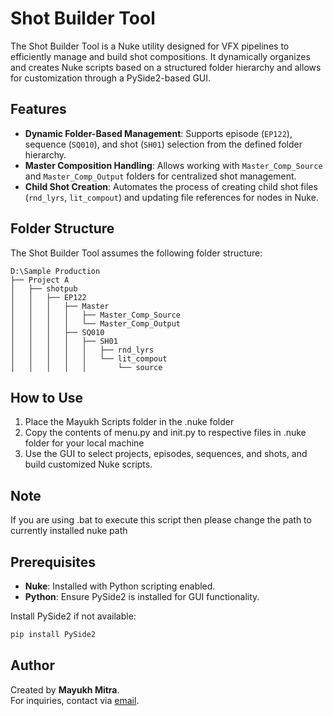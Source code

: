 
# Shot Builder Tool

The Shot Builder Tool is a Nuke utility designed for VFX pipelines to efficiently manage and build shot compositions. It dynamically organizes and creates Nuke scripts based on a structured folder hierarchy and allows for customization through a PySide2-based GUI.

## Features

- **Dynamic Folder-Based Management**: Supports episode (`EP122`), sequence (`SQ010`), and shot (`SH01`) selection from the defined folder hierarchy.
- **Master Composition Handling**: Allows working with `Master_Comp_Source` and `Master_Comp_Output` folders for centralized shot management.
- **Child Shot Creation**: Automates the process of creating child shot files (`rnd_lyrs`, `lit_compout`) and updating file references for nodes in Nuke.

## Folder Structure

The Shot Builder Tool assumes the following folder structure:

```
D:\Sample Production
├── Project A
│   ├── shotpub
│   │   ├── EP122
│   │   │   ├── Master
│   │   │   │   ├── Master_Comp_Source
│   │   │   │   └── Master_Comp_Output
│   │   │   ├── SQ010
│   │   │   │   ├── SH01
│   │   │   │   │   ├── rnd_lyrs
│   │   │   │   │   └── lit_compout
│   │   │   │   │       └── source
```

## How to Use

1. Place the Mayukh Scripts folder in the .nuke folder
2. Copy the contents of menu.py and init.py to respective files in .nuke folder for your local machine
3. Use the GUI to select projects, episodes, sequences, and shots, and build customized Nuke scripts.

## Note

If you are using .bat to execute this script then please change the path to currently installed nuke path

## Prerequisites

- **Nuke**: Installed with Python scripting enabled.
- **Python**: Ensure PySide2 is installed for GUI functionality.

Install PySide2 if not available:
```bash
pip install PySide2
```

## Author

Created by **Mayukh Mitra**.  
For inquiries, contact via [email](mailto:mitramayukh5@gmail.com).
